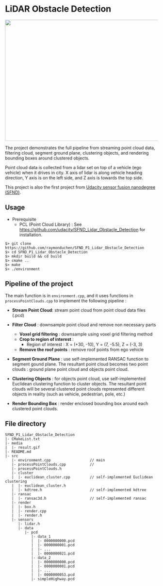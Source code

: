 # LiDAR Obstacle Detection

<img src="media/result.gif" width="700" height="400" />

The project demonstrates the full pipeline from streaming point cloud data,  filtering cloud, segment ground plane, clustering objects, and rendering bounding boxes around clustered objects.

Point cloud data is collected from a lidar set on top of a vehicle (ego vehicle) when it drives in city. X axis of lidar is along vehicle heading direction, Y axis is on the left side, and Z axis is towards the top side.

This project is also the first project from [Udacity sensor fusion nanodegree (SFND)](https://www.udacity.com/course/sensor-fusion-engineer-nanodegree--nd313).



## Usage

- Prerequisite 
  - PCL (Point Cloud Library) : See https://github.com/udacity/SFND_Lidar_Obstacle_Detection for installation.

```
$> git clone https://github.com/raymonduchen/SFND_P1_Lidar_Obstacle_Detection
$> cd SFND_P1_Lidar_Obstacle_Detection
$> mkdir build && cd build
$> cmake ..
$> make
$> ./environment
```



## Pipeline of the project

The main function is in `environment.cpp`, and it uses functions in `processPointClouds.cpp` to implement the following pipeline :

- **Stream Point Cloud**: stream point cloud from point cloud data files (.pcd)

- **Filter Cloud** : downsample point cloud and remove non necessary parts
  - **Voxel grid filtering** : downsample using voxel grid filtering method
  - **Crop to region of interest** : 
    - Region of interest : X = (+30, -10), Y = (7, -5.5), Z = (-3, 3)
  - **Remove the roof points** : remove roof points from ego vehicle
- **Segment Ground Plane** : use self-implemented RANSAC function to segment gound plane. The resultant point cloud becomes two point clouds : ground plane point cloud and objects point cloud.

- **Clustering Objects** : for objects point cloud, use self-implemented Euclidean clustering function to cluster objects. The resultant point clouds will be several clustered point clouds represented different objects in reality (such as vehicle, pedestrian, pole, etc.)
- **Render Bounding Box** : render enclosed bounding box around each clustered point clouds.



## File directory

```
SFND_P1_Lidar_Obstacle_Detection
|- CMakeList.txt
|- media
|  |- result.gif
|- README.md
|- src
   |- environment.cpp                  // main 
   |- processPointClouds.cpp           //
   |- processPointClouds.h
   |- cluster
   |  |- euclidean_cluster.cpp         // self-implemented Euclidean clustering
   |  |- euclidean_cluster.h           
   |  |- kdtree.h                      // self-implemented kdtree
   |- ransac
   |  |- ransac3d.h                    // self-implemented ransac
   |- render
   |  |- box.h
   |  |- render.cpp
   |  |- render.h
   |- sensors
      |- lidar.h
      |- data
         |- pcd
            |- data_1
            |  |- 0000000000.pcd
            |  |- 0000000001.pcd               
            |  |- ...
            |  |- 0000000021.pcd
            |- data_2
            |  |- 0000000000.pcd
            |  |- 0000000001.pcd               
            |  |- ...
            |  |- 0000000053.pcd
            |- simpleHighway.pcd   
```